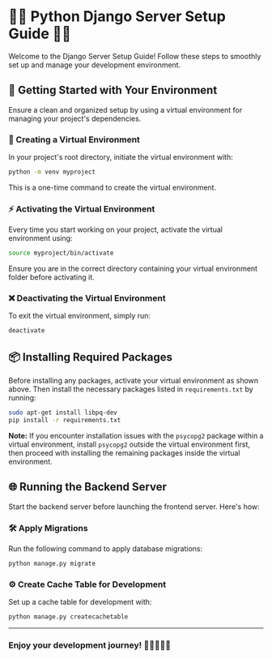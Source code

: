 # 🐍🚀 Python Django Server Setup Guide 🚀🐍

Welcome to the Django Server Setup Guide! Follow these steps to smoothly set up and manage your development environment.

## 🌟 Getting Started with Your Environment

Ensure a clean and organized setup by using a virtual environment for managing your project's dependencies.

### 🌱 Creating a Virtual Environment

In your project's root directory, initiate the virtual environment with:

```bash
python -m venv myproject
```

This is a one-time command to create the virtual environment.

### ⚡ Activating the Virtual Environment

Every time you start working on your project, activate the virtual environment using:

```bash
source myproject/bin/activate
```

Ensure you are in the correct directory containing your virtual environment folder before activating it.

### ❌ Deactivating the Virtual Environment

To exit the virtual environment, simply run:

```bash
deactivate
```

## 📦 Installing Required Packages

Before installing any packages, activate your virtual environment as shown above. Then install the necessary packages listed in `requirements.txt` by running:

```bash
sudo apt-get install libpq-dev
pip install -r requirements.txt
```

**Note:** If you encounter installation issues with the `psycopg2` package within a virtual environment, install `psycopg2` outside the virtual environment first, then proceed with installing the remaining packages inside the virtual environment.

## 🌐 Running the Backend Server

Start the backend server before launching the frontend server. Here's how:

### 🛠️ Apply Migrations

Run the following command to apply database migrations:

```bash
python manage.py migrate
```

### ⚙️ Create Cache Table for Development

Set up a cache table for development with:

```bash
python manage.py createcachetable
```

---

### Enjoy your development journey! 🚀👨‍💻👩‍💻